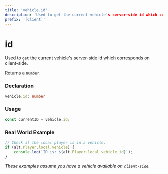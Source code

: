 ```yaml
---
title: 'vehicle.id'
description: 'Used to get the current vehicle's server-side id which corresponds on client-side.'
prefix: '[Client]'
---
```


# id

Used to `get` the current vehicle's server-side id which corresponds on client-side.

Returns a `number`.

### Declaration

```typescript
vehicle.id: number
```

### Usage

```js
const currentID = vehicle.id;
```

### Real World Example

```js
// Check if the local player is in a vehicle.
if (alt.Player.local.vehicle) {
    console.log(`ID is: ${alt.Player.local.vehicle.id}`);
}
```

_These examples assume you have a vehicle available on `client-side`._